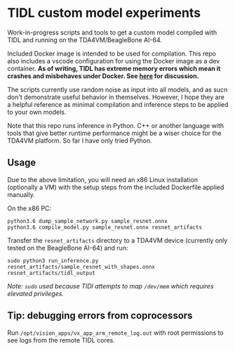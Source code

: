 # TIDL custom model experiments

Work-in-progress scripts and tools to get a custom model compiled with TIDL and running on the
TDA4VM/BeagleBone AI-64.

Included Docker image is intended to be used for compilation. This repo also includes a vscode
configuration for using the Docker image as a dev container. **As of writing, TIDL has extreme
memory errors which mean it crashes and misbehaves under Docker. See [here](https://e2e.ti.com/support/processors-group/processors/f/processors-forum/1160791/tda4vm-bus-error-when-running-forward-pass-through-model-with-tidl_tools-on-pc/4369467)
for discussion.**

The scripts currently use random noise as input into all models, and as sucn don't demonstrate
useful behavior in themselves. However, I hope they are a helpful reference as minimal compilation
and inference steps to be applied to your own models.

Note that this repo runs inference in Python. C++ or another language with tools that give better
runtime performance might be a wiser choice for the TDA4VM platform. So far I have only tried
Python.

## Usage

Due to the above limitation, you will need an x86 Linux installation (optionally a VM) with the
setup steps from the included Dockerfile applied manually.

On the x86 PC:

```
python3.6 dump_sample_network.py sample_resnet.onnx
python3.6 compile_model.py sample_resnet.onnx resnet_artifacts
```

Transfer the `resnet_artifacts` directory to a TDA4VM device (currently only tested on the
BeagleBone AI-64) and run:

```
sudo python3 run_inference.py resnet_artifacts/sample_resnet_with_shapes.onnx resnet_artifacts/tidl_output
```

_Note: `sudo` used because TIDl attempts to map `/dev/mem` which requires elevated privileges._

## Tip: debugging errors from coprocessors

Run `/opt/vision_apps/vx_app_arm_remote_log.out` with root permissions to see logs from the
remote TIDL cores.

